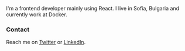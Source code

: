 I'm a frontend developer mainly using React. I live in Sofia, Bulgaria and currently work at Docker.

### Contact

Reach me on [Twitter](https://twitter.com/DanielKolev11) or [LinkedIn](https://www.linkedin.com/in/daniel--kolev).
